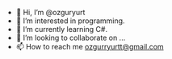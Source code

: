 - 👋 Hi, I’m @ozguryurt
- 👀 I’m interested in programming.
- 🌱 I’m currently learning C#.
- 💞️ I’m looking to collaborate on ...
- 📫 How to reach me ozgurryurtt@gmail.com

<!---
ozguryurt/ozguryurt is a ✨ special ✨ repository because its `README.md` (this file) appears on your GitHub profile.
You can click the Preview link to take a look at your changes.
--->
